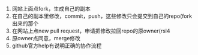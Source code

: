 1. 网站上面点fork，生成自己的副本
2. 在自己的副本里修改，commit，push，这些修改只会提交到自己的repo(fork出来的那个
3. 在网站上点new pull request，申请把修改拉回repo的原owner(rsl4
4. 原owner点同意，merge修改
5. github官方help有说明正确的协作流程
